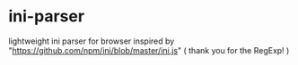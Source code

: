 # ini-parser
lightweight ini parser for browser inspired by "https://github.com/npm/ini/blob/master/ini.js" ( thank you for the RegExp! )
